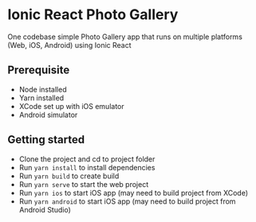 # Ionic React Photo Gallery
One codebase simple Photo Gallery app that runs on multiple platforms (Web, iOS, Android) using Ionic React

## Prerequisite
- Node installed
- Yarn installed
- XCode set up with iOS emulator
- Android simulator

## Getting started
- Clone the project and cd to project folder
- Run `yarn install` to install dependencies
- Run `yarn build` to create build
- Run `yarn serve` to start the web project
- Run `yarn ios` to start iOS app (may need to build project from XCode)
- Run `yarn android` to start iOS app (may need to build project from Android Studio)